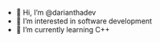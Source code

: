 - 👋 Hi, I’m @darianthadev
- 👀 I’m interested in software development
- 🌱 I’m currently learning C++

<!---
darianthadev/darianthadev is a ✨ special ✨ repository because its `README.md` (this file) appears on your GitHub profile.
You can click the Preview link to take a look at your changes.
--->
